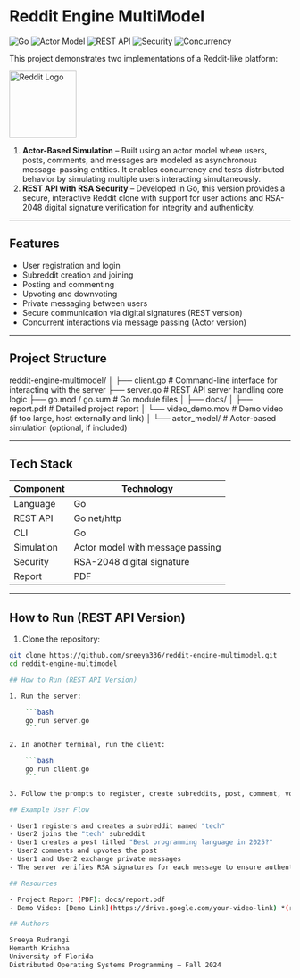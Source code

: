 # Reddit Engine MultiModel

![Go](https://img.shields.io/badge/Language-Go-blue)
![Actor Model](https://img.shields.io/badge/Model-Actor--Based-purple)
![REST API](https://img.shields.io/badge/Model-REST--API-green)
![Security](https://img.shields.io/badge/Security-RSA--2048-important)
![Concurrency](https://img.shields.io/badge/Feature-Concurrent--Users-informational)


This project demonstrates two implementations of a Reddit-like platform:

<img src="https://github.com/sreeya336/reddit-engine-multimodel/blob/main/assets/reddit_logo.png?raw=true" width="120" alt="Reddit Logo">



1. **Actor-Based Simulation** – Built using an actor model where users, posts, comments, and messages are modeled as asynchronous message-passing entities. It enables concurrency and tests distributed behavior by simulating multiple users interacting simultaneously.
2. **REST API with RSA Security** – Developed in Go, this version provides a secure, interactive Reddit clone with support for user actions and RSA-2048 digital signature verification for integrity and authenticity.

---

## Features

- User registration and login
- Subreddit creation and joining
- Posting and commenting
- Upvoting and downvoting
- Private messaging between users
- Secure communication via digital signatures (REST version)
- Concurrent interactions via message passing (Actor version)

---

## Project Structure

reddit-engine-multimodel/
│
├── client.go # Command-line interface for interacting with the server
├── server.go # REST API server handling core logic
├── go.mod / go.sum # Go module files
│
├── docs/
│ ├── report.pdf # Detailed project report
│ └── video_demo.mov # Demo video (if too large, host externally and link)
│
└── actor_model/ # Actor-based simulation (optional, if included)

---

## Tech Stack

| Component       | Technology                         |
|-----------------|------------------------------------|
| Language        | Go                                 |
| REST API        | Go net/http                        |
| CLI             | Go                                 |
| Simulation      | Actor model with message passing   |
| Security        | RSA-2048 digital signature         |
| Report          | PDF                                |

---

## How to Run (REST API Version)

1. Clone the repository:

```bash
git clone https://github.com/sreeya336/reddit-engine-multimodel.git
cd reddit-engine-multimodel

## How to Run (REST API Version)

1. Run the server:

    ```bash
    go run server.go
    ```

2. In another terminal, run the client:

    ```bash
    go run client.go
    ```

3. Follow the prompts to register, create subreddits, post, comment, vote, and send private messages.

## Example User Flow

- User1 registers and creates a subreddit named "tech"
- User2 joins the "tech" subreddit
- User1 creates a post titled "Best programming language in 2025?"
- User2 comments and upvotes the post
- User1 and User2 exchange private messages
- The server verifies RSA signatures for each message to ensure authenticity

## Resources

- Project Report (PDF): docs/report.pdf
- Demo Video: [Demo Link](https://drive.google.com/your-video-link) *(replace with your actual link)*

## Authors

Sreeya Rudrangi  
Hemanth Krishna  
University of Florida  
Distributed Operating Systems Programming – Fall 2024
